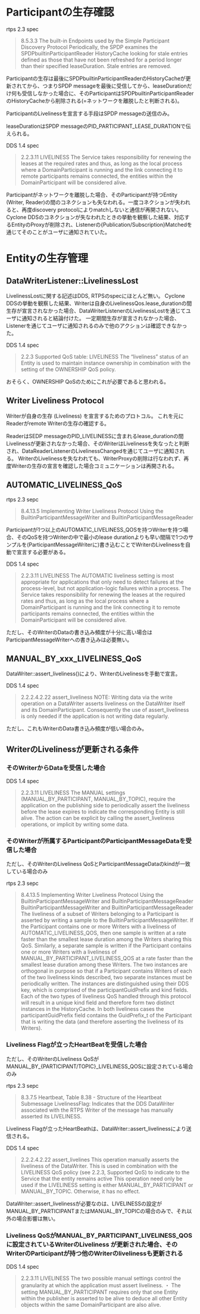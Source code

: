 # Participantの生存確認
rtps 2.3 spec
> 8.5.3.3 The built-in Endpoints used by the Simple Participant Discovery Protocol
> Periodically, the SPDP examines the SPDPbuiltinParticipantReader HistoryCache looking for stale entries defined as those that have not been refreshed for a period longer than their specified leaseDuration. Stale entries are removed.

Participantの生存は最後にSPDPbuiltinParticipantReaderのHistoryCacheが更新されてから、つまりSPDP messageを最後に受信してから、leaseDurationだけ何も受信しなかった場合に、そのParticipantはSPDPbuiltinParticipantReaderのHistoryCacheから削除される(=ネットワークを離脱したと判断される)。

ParticipantのLivelinessを宣言する手段はSPDP messageの送信のみ。

leaseDurationはSPDP messageのPID_PARTICIPANT_LEASE_DURATIONで伝えられる。

DDS 1.4 spec
> 2.2.3.11 LIVELINESS
> The Service takes responsibility for renewing the leases at the required rates and thus, as long as the local process where a DomainParticipant is running and the link connecting it to remote participants remains connected, the entities within the DomainParticipant will be considered alive.

Participantがネットワークを離脱した場合、そのParticipantが持つEntity (Writer, Reader)の間のコネクションも失なわれる。一度コネクションが失われると、再度discovery protocolによりmatchしないと通信が再開されない。
Cyclone DDSのコネクションが失なわれたときの挙動を観察した結果、対応するEntityのProxyが削除され、Listenerの{Publication/Subscription}Matchedを通じてそのことがユーザに通知されていた。

# Entityの生存管理

## DataWriterListener::LivelinessLost
LivelinessLostに関する記述はDDS, RTPSのspecにほとんど無い。
Cyclone DDSの挙動を観察した結果、Writerは自身のLivelinessQos.lease_durationの間生存が宣言されなかった場合、DataWriterListenerのLivelinessLostを通じてユーザに通知されると結論付けた。
一定期間生存が宣言されなかった場合、Listenerを通じてユーザに通知されるのみで他のアクションは確認できなかった。

DDS 1.4 spec
> 2.2.3 Supported QoS
> table: LIVELINESS
> The “liveliness” status of an Entity is used to maintain instance ownership in combination with the setting of the OWNERSHIP QoS policy.

おそらく、OWNERSHIP QoSのためにこれが必要であると思われる。

## Writer Liveliness Protocol
Writerが自身の生存 (Liveliness) を宣言するためのプロトコル。
これを元にReaderがremote Writerの生存の確認する。

ReaderはSEDP messageのPID_LIVELINESSに含まれるlease_durationの間Livelinessが更新されなかった場合、そのWriterはLivelinessを失なったと判断され、DataReaderListenerのLivelinessChangedを通じてユーザに通知される。
WriterのLivelinessを失なわれても、WriterProxyの削除は行なわれず、再度Writerの生存の宣言を確認した場合コミュニケーションは再開される。

## AUTOMATIC_LIVELINESS_QoS

rtps 2.3 sepc
> 8.4.13.5 Implementing Writer Liveliness Protocol Using the BuiltinParticipantMessageWriter and BuiltinParticipantMessageReader

Participantが1つ以上のAUTOMATIC_LIVELINESS_QOSを持つWriterを持つ場合、そのQoSを持つWriterの中で最小のlease durationよりも早い間隔で1つのサンプルを(ParticipantMessageWriterに)書き込むことでWriterのLivelinessを自動で宣言する必要がある。

DDS 1.4 spec
> 2.2.3.11 LIVELINESS
> The AUTOMATIC liveliness setting is most appropriate for applications that only need to detect failures at the process-level, but not application-logic failures within a process. The Service takes responsibility for renewing the leases at the required rates and thus, as long as the local process where a DomainParticipant is running and the link connecting it to remote participants remains connected, the entities within the DomainParticipant will be considered alive.

ただし、そのWriterのDataの書き込み頻度が十分に高い場合はParticipantMessageWriterへの書き込みは必要無い。

## MANUAL_BY_xxx_LIVELINESS_QoS

DataWriter::assert_liveliness()により、WriterのLivelinessを手動で宣言。

DDS 1.4 spec
> 2.2.2.4.2.22 assert_liveliness
> NOTE: Writing data via the write operation on a DataWriter asserts liveliness on the DataWriter itself and its DomainParticipant. Consequently the use of assert_liveliness is only needed if the application is not writing data regularly.

ただし、これもWriterのData書き込み頻度が低い場合のみ。

## WriterのLivelinessが更新される条件

### そのWriterからDataを受信した場合

DDS 1.4 spec
> 2.2.3.11 LIVELINESS
> The MANUAL settings (MANUAL_BY_PARTICIPANT, MANUAL_BY_TOPIC), require the application on the publishing side to periodically assert the liveliness before the lease expires to indicate the corresponding Entity is still alive. The action can be explicit by calling the assert_liveliness operations, or implicit by writing some data.

### そのWriterが所属するParticipantのParticipantMessageDataを受信した場合
ただし、そのWriterのLiveliness QoSとParticipantMessageDataのkindが一致している場合のみ

rtps 2.3 sepc
> 8.4.13.5 Implementing Writer Liveliness Protocol Using the BuiltinParticipantMessageWriter and BuiltinParticipantMessageReader
> BuiltinParticipantMessageWriter and BuiltinParticipantMessageReader The liveliness of a subset of Writers belonging to a Participant is asserted by writing a sample to the BuiltinParticipantMessageWriter. If the Participant contains one or more Writers with a liveliness of AUTOMATIC_LIVELINESS_QOS, then one sample is written at a rate faster than the smallest lease duration among the Writers sharing this QoS. Similarly, a separate sample is written if the Participant contains one or more Writers with a liveliness of MANUAL_BY_PARTICIPANT_LIVELINESS_QOS at a rate faster than the smallest lease duration among these Writers. The two instances are orthogonal in purpose so that if a Participant contains Writers of each of the two liveliness kinds described, two separate instances must be periodically written. The instances are distinguished using their DDS key, which is comprised of the participantGuidPrefix and kind fields. Each of the two types of liveliness QoS handled through this protocol will result in a unique kind field and therefore form two distinct instances in the HistoryCache.
> In both liveliness cases the participantGuidPrefix field contains the GuidPrefix_t of the Participant that is writing the data (and therefore asserting the liveliness of its Writers).

### Liveliness Flagが立ったHeartBeatを受信した場合
ただし、そのWriterのLiveliness QoSがMANUAL_BY_{PARTICIPANT/TOPIC}_LIVELINESS_QOSに設定されている場合のみ

rtps 2.3 sepc
> 8.3.7.5 Heartbeat, Table 8.38 - Structure of the Heartbeat Submessage
> LivelinessFlag: Indicates that the DDS DataWriter associated with the RTPS Writer of the message has manually asserted its LIVELINESS.

Liveliness Flagが立ったHeartBeathは、DataWriter::assert_livelinessにより送信される。

DDS 1.4 spec
> 2.2.2.4.2.22 assert_livelines
> This operation manually asserts the liveliness of the DataWriter. This is used in combination with the LIVELINESS QoS policy (see 2.2.3, Supported QoS) to indicate to the Service that the entity remains active
> This operation need only be used if the LIVELINESS setting is either MANUAL_BY_PARTICIPANT or MANUAL_BY_TOPIC. Otherwise, it has no effect.

DataWriter::assert_livelinessが必要なのは、LIVELINESSの設定がMANUAL_BY_PARTICIPANTまたはMANUAL_BY_TOPICの場合のみで、それ以外の場合影響は無い。

### Liveliness QoSがMANUAL_BY_PARTICIPANT_LIVELINESS_QOSに設定されているWriterのLiveliness が更新された場合、そのWriterのParticipantが持つ他のWriterのlivelinessも更新される

DDS 1.4 spec
> 2.2.3.11 LIVELINESS
> The two possible manual settings control the granularity at which the application must assert liveliness.
> ・ The setting MANUAL_BY_PARTICIPANT requires only that one Entity within the publisher is asserted to be alive to deduce all other Entity objects within the same DomainParticipant are also alive.

